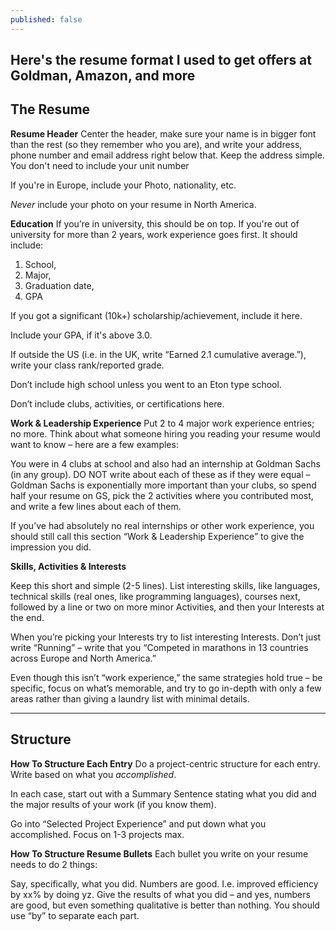 ```yaml
---
published: false
---
```

## Here's the resume format I used to get offers at Goldman, Amazon, and more

## The Resume

**Resume Header**
Center the header, make sure your name is in bigger font than the rest (so they remember who you are), and write your address, phone number and email address right below that. Keep the address simple. You don't need to include your unit number

If you're in Europe, include your Photo, nationality, etc.

_Never_ include your photo on your resume in North America.

**Education**
If you’re in university, this should be on top. If you're out of university for more than 2 years, work experience goes first. It should include:

1. School,
2. Major,
3. Graduation date,
4. GPA

If you got a significant (10k+) scholarship/achievement, include it here.

Include your GPA, if it's above 3.0. 

If outside the US (i.e. in the UK, write “Earned 2.1 cumulative average.”), write your class rank/reported grade.

Don’t include high school unless you went to an Eton type school.

Don’t include clubs, activities, or certifications here.

**Work & Leadership Experience**
Put 2 to 4 major work experience entries; no more. Think about what someone hiring you reading your resume would want to know – here are a few examples:

You were in 4 clubs at school and also had an internship at Goldman Sachs (in any group). DO NOT write about each of these as if they were equal – Goldman Sachs is exponentially more important than your clubs, so spend half your resume on GS, pick the 2 activities where you contributed most, and write a few lines about each of them.

If you’ve had absolutely no real internships or other work experience, you should still call this section “Work & Leadership Experience” to give the impression you did.


**Skills, Activities & Interests**

Keep this short and simple (2-5 lines). List interesting skills, like languages, technical skills (real ones, like programming languages), courses next, followed by a line or two on more minor Activities, and then your Interests at the end.

When you’re picking your Interests try to list interesting Interests. Don’t just write “Running” – write that you “Competed in marathons in 13 countries across Europe and North America.”

Even though this isn’t “work experience,” the same strategies hold true – be specific, focus on what’s memorable, and try to go in-depth with only a few areas rather than giving a laundry list with minimal details.

<hr>

## Structure

**How To Structure Each Entry**
Do a project-centric structure for each entry. Write based on what you _accomplished_.

In each case, start out with a Summary Sentence stating what you did and the major results of your work (if you know them).

Go into “Selected Project Experience” and put down what you accomplished. Focus on 1-3 projects max.

**How To Structure Resume Bullets**
Each bullet you write on your resume needs to do 2 things:

Say, specifically, what you did. Numbers are good. I.e. improved efficiency by xx% by doing yz.
Give the results of what you did – and yes, numbers are good, but even something qualitative is better than nothing. You should use “by” to separate each part.






